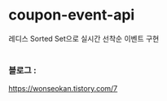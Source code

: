 # coupon-event-api

레디스 Sorted Set으로 실시간 선착순 이벤트 구현<br><br>
### 블로그 : 
https://wonseokan.tistory.com/7
